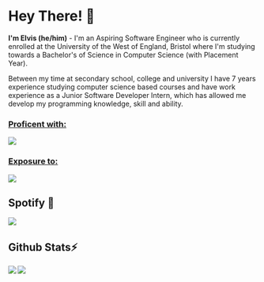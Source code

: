# Hey There! 👋
**I'm Elvis (he/him)** - I'm an Aspiring Software Engineer who is currently enrolled at the University of the West of England, Bristol where I'm studying towards a Bachelor's of Science in Computer Science (with Placement Year). 

Between my time at secondary school, college and university I have 7 years experience studying computer science based courses and have work experience as a Junior Software Developer Intern, which has allowed me develop my programming knowledge, skill and ability. 

<a href="#">
<H3> Proficent with: </H3>
<!-- Source is https://github.com/tandpfun/skill-icons -->
<img src="https://skillicons.dev/icons?i=html,css,py,c,cpp"/>
</a>

<a href="#">
<H3> Exposure to: </H3>
<!-- Source is https://github.com/tandpfun/skill-icons -->
<img src="https://skillicons.dev/icons?i=js,flask,cs,php,git"/>
</a>

<!-- Add Image sheilds (img.shields.io) for Status, Gaming?, Spotify and VSCode -->

## Spotify 🎵

<a href="#">
<!-- Source is https://github.com/kittinan/spotify-github-profile -->
<img src="https://spotify-github-profile.vercel.app/api/view?uid=elvis_arry03&cover_image=false&theme=default&show_offline=false&background_color=121212&interchange=false"/>
</a>

## Github Stats⚡

<a href="#">
<!-- Source is https://github.com/DenverCoder1/github-readme-streak-stats -->
<img src="https://streak-stats.demolab.com?user=elvybean&theme=shades-of-purple&count_private=true"/>
</a>

<a href="#">
<!-- Source is https://github.com/anuraghazra/github-readme-stats -->
<img align=left src="https://github-readme-stats.vercel.app/api/top-langs/?username=elvybean&&layout=pie&theme=shades-of-purple"/>
</a>
